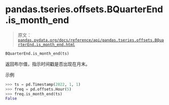 # pandas.tseries.offsets.BQuarterEnd.is_month_end

> 原文：[`pandas.pydata.org/docs/reference/api/pandas.tseries.offsets.BQuarterEnd.is_month_end.html`](https://pandas.pydata.org/docs/reference/api/pandas.tseries.offsets.BQuarterEnd.is_month_end.html)

```py
BQuarterEnd.is_month_end(ts)
```

返回布尔值，指示时间戳是否出现在月末。

示例

```py
>>> ts = pd.Timestamp(2022, 1, 1)
>>> freq = pd.offsets.Hour(5)
>>> freq.is_month_end(ts)
False 
```
